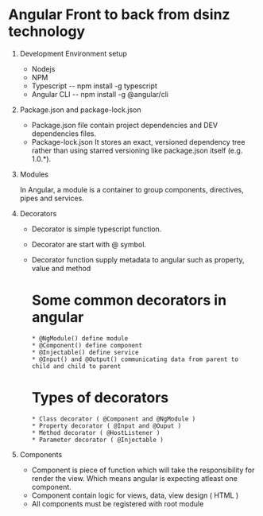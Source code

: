 Angular Front to back from dsinz technology
===========================================

1. Development Environment setup
   
   * Nodejs
   * NPM
   * Typescript  -- npm install -g typescript
   * Angular CLI -- npm install -g @angular/cli

2. Package.json and package-lock.json

   * Package.json file contain project dependencies and DEV dependencies files.
   * Package-lock.json It stores an exact, versioned dependency tree rather than using starred versioning like package.json itself (e.g. 1.0.*).

3. Modules

   In Angular, a module is a container to group components, directives, pipes and services.

4. Decorators

   * Decorator is simple typescript function. 
   * Decorator are start with @ symbol.
   * Decorator function supply metadata to angular such as property, value and method
    
       # Some common decorators in angular

         * @NgModule() define module
         * @Component() define component
         * @Injectable() define service
         * @Input() and @Output() communicating data from parent to child and child to parent

       # Types of decorators

         * Class decorator ( @Component and @NgModule )
         * Property decorator ( @Input and @Ouput )
         * Method decorator ( @HostListener )
         * Parameter decorator ( @Injectable )

5. Components

    * Component is piece of function which will take the responsibility for render the view. Which means angular is expecting atleast one component.
    * Component contain logic for views, data, view design ( HTML )
    * All components must be registered with root module

    

    